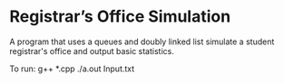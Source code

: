 # Registrar’s Office Simulation

A program that uses a queues and doubly linked list simulate a student registrar's office and output basic statistics.

To run: g++ *.cpp  ./a.out Input.txt
